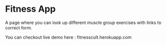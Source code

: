 # Fitness App
A page where you can look up different muscle group exercises with links to correct form.

You can checkout live demo here : fitnesscult.herokuapp.com
